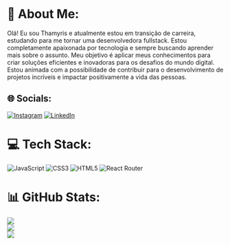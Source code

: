 # 💫 About Me:
Olá! Eu sou Thamyris e atualmente estou em transição de carreira, estudando para me tornar uma desenvolvedora fullstack. Estou completamente apaixonada por tecnologia e sempre buscando aprender mais sobre o assunto. Meu objetivo é aplicar meus conhecimentos para criar soluções eficientes e inovadoras para os desafios do mundo digital. Estou animada com a possibilidade de contribuir para o desenvolvimento de projetos incríveis e impactar positivamente a vida das pessoas.


## 🌐 Socials:
[![Instagram](https://img.shields.io/badge/Instagram-%23E4405F.svg?logo=Instagram&logoColor=white)](https://instagram.com/thamyrisarraes) [![LinkedIn](https://img.shields.io/badge/LinkedIn-%230077B5.svg?logo=linkedin&logoColor=white)](https://linkedin.com/in/thamyriscabralarraes) 

# 💻 Tech Stack:
![JavaScript](https://img.shields.io/badge/javascript-%23323330.svg?style=for-the-badge&logo=javascript&logoColor=%23F7DF1E) ![CSS3](https://img.shields.io/badge/css3-%231572B6.svg?style=for-the-badge&logo=css3&logoColor=white) ![HTML5](https://img.shields.io/badge/html5-%23E34F26.svg?style=for-the-badge&logo=html5&logoColor=white) ![React Router](https://img.shields.io/badge/React_Router-CA4245?style=for-the-badge&logo=react-router&logoColor=white)
# 📊 GitHub Stats:
![](https://github-readme-stats.vercel.app/api?username=ThamyrisCabralArraes&theme=dark&hide_border=false&include_all_commits=true&count_private=true)<br/>
![](https://github-readme-streak-stats.herokuapp.com/?user=ThamyrisCabralArraes&theme=dark&hide_border=false)<br/>
![](https://github-readme-stats.vercel.app/api/top-langs/?username=ThamyrisCabralArraes&theme=dark&hide_border=false&include_all_commits=true&count_private=true&layout=compact)

